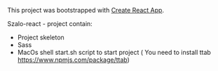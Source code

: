 This project was bootstrapped with [Create React App](https://github.com/facebookincubator/create-react-app).

Szalo-react - project contain:
* Project skeleton
* Sass
* MacOs shell start.sh script to start project ( You need to install ttab https://www.npmjs.com/package/ttab)
